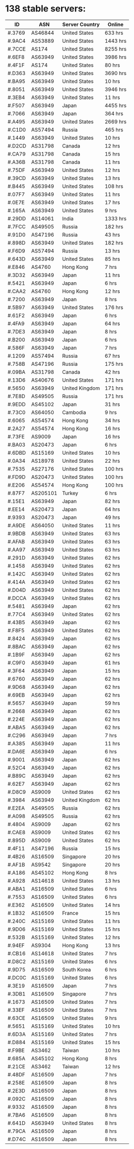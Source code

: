 # 138 stable servers:

| ID | ASN | Server Country | Online |
| ------ | ------ | ------ | ------ |
| #.3769 | AS46844 | United States | 633 hrs |
| #.9AC4 | AS53889 | United States | 1443 hrs |
| #.7CCE | AS174 | United States | 8255 hrs |
| #.6EF8 | AS63949 | United States | 3986 hrs |
| #.4F1F | AS174 | United States | 80 hrs |
| #.D363 | AS63949 | United States | 3690 hrs |
| #.BA95 | AS63949 | United States | 10 hrs |
| #.8051 | AS63949 | United States | 3946 hrs |
| #.3EB4 | AS63949 | United States | 11 hrs |
| #.F507 | AS63949 | Japan | 4455 hrs |
| #.7066 | AS63949 | Japan | 364 hrs |
| #.A495 | AS63949 | United States | 2669 hrs |
| #.C1D0 | AS57494 | Russia | 465 hrs |
| #.1449 | AS63949 | United States | 10 hrs |
| #.D2CD | AS31798 | Canada | 12 hrs |
| #.CA79 | AS31798 | Canada | 15 hrs |
| #.A36B | AS31798 | Canada | 11 hrs |
| #.75DF | AS63949 | United States | 12 hrs |
| #.39CD | AS63949 | United States | 13 hrs |
| #.B445 | AS63949 | United States | 108 hrs |
| #.07F7 | AS63949 | United States | 11 hrs |
| #.0E7E | AS63949 | United States | 17 hrs |
| #.165A | AS63949 | United States | 9 hrs |
| #.29DD | AS14061 | India | 1333 hrs |
| #.7FCC | AS49505 | Russia | 182 hrs |
| #.91D0 | AS47196 | Russia | 43 hrs |
| #.898D | AS63949 | United States | 182 hrs |
| #.F6D9 | AS57494 | Russia | 13 hrs |
| #.643D | AS63949 | United States | 85 hrs |
| #.E846 | AS4760 | Hong Kong | 7 hrs |
| #.3D32 | AS63949 | Japan | 11 hrs |
| #.5421 | AS63949 | Japan | 6 hrs |
| #.CAA2 | AS4760 | Hong Kong | 12 hrs |
| #.7200 | AS63949 | Japan | 8 hrs |
| #.5B97 | AS63949 | United States | 176 hrs |
| #.61F2 | AS63949 | Japan | 6 hrs |
| #.4FA9 | AS63949 | Japan | 64 hrs |
| #.7DE3 | AS63949 | Japan | 8 hrs |
| #.B200 | AS63949 | Japan | 6 hrs |
| #.586F | AS63949 | Japan | 7 hrs |
| #.1209 | AS57494 | Russia | 67 hrs |
| #.758B | AS47196 | Russia | 175 hrs |
| #.09BA | AS31798 | Canada | 42 hrs |
| #.13D6 | AS40676 | United States | 171 hrs |
| #.5650 | AS63949 | United Kingdom | 171 hrs |
| #.7E8D | AS49505 | Russia | 171 hrs |
| #.9EDD | AS45102 | Japan | 31 hrs |
| #.73C0 | AS64050 | Cambodia | 9 hrs |
| #.6065 | AS54574 | Hong Kong | 34 hrs |
| #.2A27 | AS54574 | Hong Kong | 16 hrs |
| #.73FE | AS9009 | Japan | 16 hrs |
| #.BA03 | AS20473 | Japan | 6 hrs |
| #.6DBD | AS15169 | United States | 10 hrs |
| #.0A34 | AS18978 | United States | 22 hrs |
| #.7535 | AS27176 | United States | 100 hrs |
| #.FD9D | AS20473 | United States | 100 hrs |
| #.E206 | AS54574 | Hong Kong | 100 hrs |
| #.87F7 | AS205101 | Turkey | 6 hrs |
| #.15E1 | AS63949 | Japan | 82 hrs |
| #.EE14 | AS20473 | Japan | 64 hrs |
| #.9393 | AS20473 | Japan | 49 hrs |
| #.A9DE | AS64050 | United States | 11 hrs |
| #.9BDB | AS63949 | United States | 63 hrs |
| #.AFAB | AS63949 | United States | 63 hrs |
| #.AA97 | AS63949 | United States | 63 hrs |
| #.291D | AS63949 | United States | 62 hrs |
| #.1458 | AS63949 | United States | 62 hrs |
| #.142C | AS63949 | United States | 62 hrs |
| #.414A | AS63949 | United States | 62 hrs |
| #.D04D | AS63949 | United States | 62 hrs |
| #.DCCA | AS63949 | United States | 62 hrs |
| #.5481 | AS63949 | Japan | 62 hrs |
| #.77C4 | AS63949 | United States | 62 hrs |
| #.43B5 | AS63949 | Japan | 62 hrs |
| #.F8F5 | AS63949 | United States | 62 hrs |
| #.8424 | AS63949 | Japan | 62 hrs |
| #.8BAC | AS63949 | Japan | 62 hrs |
| #.1B9F | AS63949 | Japan | 62 hrs |
| #.C9F0 | AS63949 | Japan | 61 hrs |
| #.3F64 | AS63949 | Japan | 15 hrs |
| #.6760 | AS63949 | Japan | 62 hrs |
| #.9D68 | AS63949 | Japan | 62 hrs |
| #.69EB | AS63949 | Japan | 62 hrs |
| #.5657 | AS63949 | Japan | 59 hrs |
| #.2668 | AS63949 | Japan | 62 hrs |
| #.224E | AS63949 | Japan | 62 hrs |
| #.ABA5 | AS63949 | Japan | 62 hrs |
| #.C296 | AS63949 | Japan | 7 hrs |
| #.A385 | AS63949 | Japan | 11 hrs |
| #.DA6E | AS63949 | Japan | 6 hrs |
| #.9001 | AS63949 | Japan | 62 hrs |
| #.52C4 | AS63949 | Japan | 62 hrs |
| #.B89C | AS63949 | Japan | 62 hrs |
| #.62E7 | AS63949 | Japan | 62 hrs |
| #.D8C9 | AS9009 | United States | 62 hrs |
| #.3984 | AS63949 | United Kingdom | 62 hrs |
| #.E2EA | AS49505 | Russia | 62 hrs |
| #.A098 | AS49505 | Russia | 62 hrs |
| #.4804 | AS9009 | Japan | 62 hrs |
| #.CAE8 | AS9009 | United States | 62 hrs |
| #.895D | AS9009 | United States | 62 hrs |
| #.4F11 | AS47196 | Russia | 15 hrs |
| #.4B26 | AS16509 | Singapore | 20 hrs |
| #.AF1B | AS9542 | Singapore | 20 hrs |
| #.A186 | AS45102 | Hong Kong | 8 hrs |
| #.A928 | AS14618 | United States | 13 hrs |
| #.ABA1 | AS16509 | United States | 6 hrs |
| #.7553 | AS16509 | United States | 6 hrs |
| #.E362 | AS16509 | United States | 14 hrs |
| #.1B32 | AS16509 | France | 15 hrs |
| #.240C | AS15169 | United States | 11 hrs |
| #.9D06 | AS15169 | United States | 15 hrs |
| #.532B | AS15169 | United States | 12 hrs |
| #.94EF | AS9304 | Hong Kong | 13 hrs |
| #.CB16 | AS14618 | United States | 7 hrs |
| #.D8C2 | AS15169 | United States | 6 hrs |
| #.9D75 | AS16509 | South Korea | 6 hrs |
| #.DC0C | AS15169 | United States | 6 hrs |
| #.3E19 | AS16509 | Japan | 7 hrs |
| #.3DB1 | AS16509 | Singapore | 7 hrs |
| #.1673 | AS16509 | United States | 7 hrs |
| #.33EF | AS16509 | United States | 7 hrs |
| #.63CE | AS16509 | United States | 9 hrs |
| #.5651 | AS15169 | United States | 10 hrs |
| #.6D3A | AS15169 | United States | 7 hrs |
| #.D884 | AS15169 | United States | 15 hrs |
| #.F9BE | AS3462 | Taiwan | 10 hrs |
| #.685A | AS45102 | Hong Kong | 8 hrs |
| #.21CE | AS3462 | Taiwan | 12 hrs |
| #.48DF | AS16509 | Japan | 7 hrs |
| #.258E | AS16509 | Japan | 8 hrs |
| #.2E3D | AS16509 | Japan | 8 hrs |
| #.092C | AS16509 | Japan | 8 hrs |
| #.9332 | AS16509 | Japan | 8 hrs |
| #.7BA6 | AS16509 | Japan | 8 hrs |
| #.641D | AS63949 | United States | 8 hrs |
| #.79CA | AS16509 | Japan | 8 hrs |
| #.D74C | AS16509 | Japan | 8 hrs |


